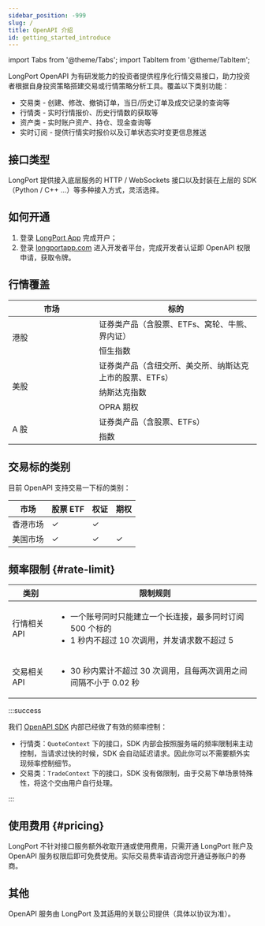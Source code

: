 ```yaml
---
sidebar_position: -999
slug: /
title: OpenAPI 介绍
id: getting_started_introduce
---
```


import Tabs from '@theme/Tabs';
import TabItem from '@theme/TabItem';

LongPort OpenAPI 为有研发能力的投资者提供程序化行情交易接口，助力投资者根据自身投资策略搭建交易或行情策略分析工具。覆盖以下类别功能：

- 交易类 - 创建、修改、撤销订单，当日/历史订单及成交记录的查询等
- 行情类 - 实时行情报价、历史行情数的获取等
- 资产类 - 实时账户资产、持仓、现金查询等
- 实时订阅 - 提供行情实时报价以及订单状态实时变更信息推送

## 接口类型

LongPort 提供接入底层服务的 HTTP / WebSockets 接口以及封装在上层的 SDK（Python / C++ ...）等多种接入方式，灵活选择。

## 如何开通

1. 登录 [LongPort App](https://longportapp.com/download) 完成开户；
2. 登录 [longportapp.com](https://longportapp.com) 进入开发者平台，完成开发者认证即 OpenAPI 权限申请，获取令牌。

## 行情覆盖

<table>
    <thead>
      <tr>
          <th width="160">市场</th>
          <th>标的</th>
      </tr>
    </thead>
    <tr>
        <td width="160" rowspan="2">港股</td>
        <td>证券类产品（含股票、ETFs、窝轮、牛熊、界内证）</td>
    </tr>
    <tr>
        <td>恒生指数</td>
    </tr>
    <tr>
        <td rowspan="3">美股</td>
        <td>证券类产品（含纽交所、美交所、纳斯达克上市的股票、ETFs）</td>
    </tr>
    <tr>
        <td>纳斯达克指数</td>
    </tr>
    <tr>
        <td>OPRA 期权</td>
    </tr>
    <tr>
        <td rowspan="2">A 股</td>
        <td>证券类产品（含股票、ETFs）</td>
    </tr>
    <tr>
        <td>指数</td>
    </tr>
</table>

## 交易标的类别

目前 OpenAPI 支持交易一下标的类别：

| 市场     | 股票 ETF | 权证 | 期权 |
| -------- | -------- | ---- | ---- |
| 香港市场 | ✓        | ✓    |      |
| 美国市场 | ✓        | ✓    | ✓    |

## 频率限制 {#rate-limit}

| 类别         | 限制规则                                                                                                                     |
| ------------ | ---------------------------------------------------------------------------------------------------------------------------- |
| 行情相关 API | <ul><li>一个账号同时只能建立一个长连接，最多同时订阅 500 个标的</li><li>1 秒内不超过 10 次调用，并发请求数不超过 5</li></ul> |
| 交易相关 API | <ul><li>30 秒内累计不超过 30 次调用，且每两次调用之间间隔不小于 0.02 秒</li></ul>                                            |

:::success

我们 [OpenAPI SDK](https://open.longportapp.com/sdk) 内部已经做了有效的频率控制：

- 行情类：`QuoteContext` 下的接口，SDK 内部会按照服务端的频率限制来主动控制，当请求过快的时候，SDK 会自动延迟请求。因此你可以不需要额外实现频率控制细节。
- 交易类：`TradeContext` 下的接口，SDK 没有做限制，由于交易下单场景特殊性，将这个交由用户自行处理。

:::

## 使用费用 {#pricing}

LongPort 不针对接口服务额外收取开通或使用费用，只需开通 LongPort 账户及 OpenAPI 服务权限后即可免费使用。实际交易费率请咨询您开通证券账户的券商。

## 其他

OpenAPI 服务由 LongPort 及其适用的关联公司提供（具体以协议为准）。
